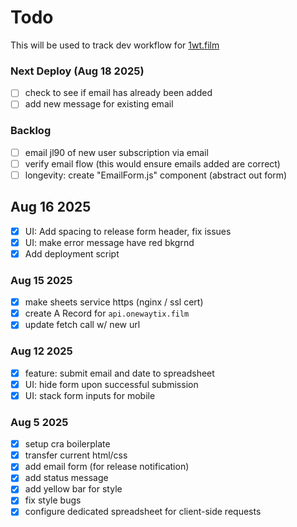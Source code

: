 # Todo
This will be used to track dev workflow for [1wt.film](https://onewaytix.film)

### Next Deploy (Aug 18 2025)
- [ ] check to see if email has already been added
- [ ] add new message for existing email

### Backlog
- [ ] email jl90 of new user subscription via email
- [ ] verify email flow (this would ensure emails added are correct)
- [ ] longevity: create "EmailForm.js" component (abstract out form)

## Aug 16 2025
- [x] UI: Add spacing to release form header, fix issues
- [x] UI: make error message have red bkgrnd
- [x] Add deployment script

### Aug 15 2025
- [x] make sheets service https (nginx / ssl cert)
- [x] create A Record for `api.onewaytix.film`
- [x] update fetch call w/ new url

### Aug 12 2025
- [x] feature: submit email and date to spreadsheet
- [x] UI: hide form upon successful submission
- [x] UI: stack form inputs for mobile

### Aug 5 2025
- [x] setup cra boilerplate
- [x] transfer current html/css
- [x] add email form (for release notification)
- [x] add status message
- [x] add yellow bar for style
- [x] fix style bugs
- [x] configure dedicated spreadsheet for client-side requests